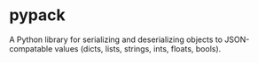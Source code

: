 pypack
======

A Python library for serializing and deserializing objects to JSON-compatable
values (dicts, lists, strings, ints, floats, bools). 